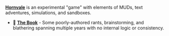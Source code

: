 [**Hornvale**](https://github.com/hornvale/hornvale) is an experimental "game" with elements of MUDs, text adventures, simulations, and sandboxes.

- 📘 [**The Book**](https://hornvale.github.io/book/) - Some poorly-authored rants, brainstorming, and blathering spanning multiple years with no internal logic or consistency.
